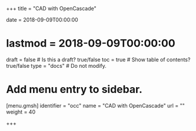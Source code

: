 +++
title = "CAD with OpenCascade"

date = 2018-09-09T00:00:00
# lastmod = 2018-09-09T00:00:00

draft = false  # Is this a draft? true/false
toc = true  # Show table of contents? true/false
type = "docs"  # Do not modify.

# Add menu entry to sidebar.
[menu.gmsh]
  identifier = "occ"
  name = "CAD with OpenCascade"
  url = ""
  weight = 40

+++